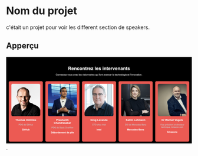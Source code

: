 # Nom du projet 

c'était un projet pour voir les different section de speakers.

## Apperçu

![capture d'écran](./image/Capture.PNG).
